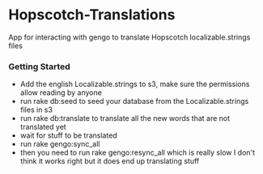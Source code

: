 Hopscotch-Translations
======================

App for interacting with gengo to translate Hopscotch localizable.strings files


### Getting Started
- Add the english Localizable.strings to s3, make sure the permissions allow reading by anyone
- run rake db:seed to seed your database from the Localizable.strings files in s3
- run rake db:translate to translate all the new words that are not translated yet
- wait for stuff to be translated
- run rake gengo:sync_all
- then you need to run rake gengo:resync_all which is really slow I don't think it works right but it does end up translating stuff
